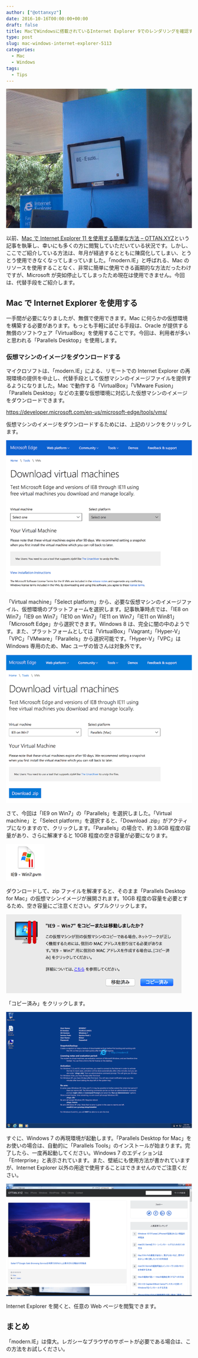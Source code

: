 ```yaml
---
author: ["@ottanxyz"]
date: 2016-10-16T00:00:00+00:00
draft: false
title: MacでWindowsに搭載されているInternet Explorer 9でのレンダリングを確認する方法
type: post
slug: mac-windows-internet-explorer-5113
categories:
  - Mac
  - Windows
tags:
  - Tips
---
```


![](161016-580373be2faca.jpg)

以前、[Mac で Internet Explorer 11 を使用する簡単な方法 – OTTAN.XYZ](/how-to-use-ie-mac-6812/)という記事を執筆し、幸いにも多くの方に閲覧していただいている状況です。しかし、ここでご紹介している方法は、年月が経過するとともに陳腐化してしまい、とうとう使用できなくなってしまっていました。「modern.IE」と呼ばれる、Mac のリソースを使用することなく、非常に簡単に使用できる画期的な方法だったわけですが、Microsoft が突如停止してしまったため現在は使用できません。今回は、代替手段をご紹介します。

## Mac で Internet Explorer を使用する

一手間が必要になりましたが、無償で使用できます。Mac に何らかの仮想環境を構築する必要があります。もっとも手軽に試せる手段は、Oracle が提供する無償のソフトウェア「VirtualBox」を使用することです。今回は、利用者が多いと思われる「Parallels Desktop」を使用します。

### 仮想マシンのイメージをダウンロードする

マイクロソフトは、「modern.IE」による、リモートでの Internet Explorer の再現環境の提供を中止し、代替手段として仮想マシンのイメージファイルを提供するようになりました。Mac で動作する「VirtualBox」「VMware Fusion」「Parallels Desktop」などの主要な仮想環境に対応した仮想マシンのイメージをダウンロードできます。

https://developer.microsoft.com/en-us/microsoft-edge/tools/vms/

仮想マシンのイメージをダウンロードするためには、上記のリンクをクリックします。

![](161016-5803735b93776.png)

「Virtual machine」「Select platform」から、必要な仮想マシンのイメージファイル、仮想環境のプラットフォームを選択します。記事執筆時点では、「IE8 on Win7」「IE9 on Win7」「IE10 on Win7」「IE11 on Win7」「IE11 on Win81」「Microsoft Edge」から選択できます。Windows 8 は、完全に闇の中のようです。また、プラットフォームとしては「VirtualBox」「Vagrant」「Hyper-V」「VPC」「VMware」「Parallels」から選択可能です。「Hyper-V」「VPC」は Windows 専用のため、Mac ユーザの皆さんは対象外です。

![](161016-580373654a032.png)

さて、今回は「IE9 on Win7」の「Parallels」を選択しました。「Virtual machine」と「Select platform」を選択すると、「Download .zip」がアクティブになりますので、クリックします。「Parallels」の場合で、約 3.8GB 程度の容量があり、さらに解凍すると 10GB 程度の空き容量が必要になります。

![](161016-5803736b2856d.png)

ダウンロードして、zip ファイルを解凍すると、そのまま「Parallels Desktop for Mac」の仮想マシンイメージが展開されます。10GB 程度の容量を必要とするため、空き容量にご注意ください。ダブルクリックします。

![](161016-5803736fcedaf.png)

「コピー済み」をクリックします。

![](161016-5803737707a8c.png)

すぐに、Windows 7 の再現環境が起動します。「Parallels Desktop for Mac」をお使いの場合は、自動的に「Parallels Tools」のインストールが始まります。完了したら、一度再起動してください。Windows 7 のエディションは「Enterprise」と表示されています。また、壁紙にも使用方法が書かれていますが、Internet Explorer 以外の用途で使用することはできませんのでご注意ください。

![](161016-5803737f6763a.png)

Internet Explorer を開くと、任意の Web ページを閲覧できます。

## まとめ

「modern.IE」は偉大。レガシーなブラウザのサポートが必要である場合は、この方法をお試しください。
